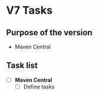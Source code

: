 # V7 Tasks

## Purpose of the version

 * Maven Central

## Task list

- [ ] **Maven Central**
  - [ ] Define tasks